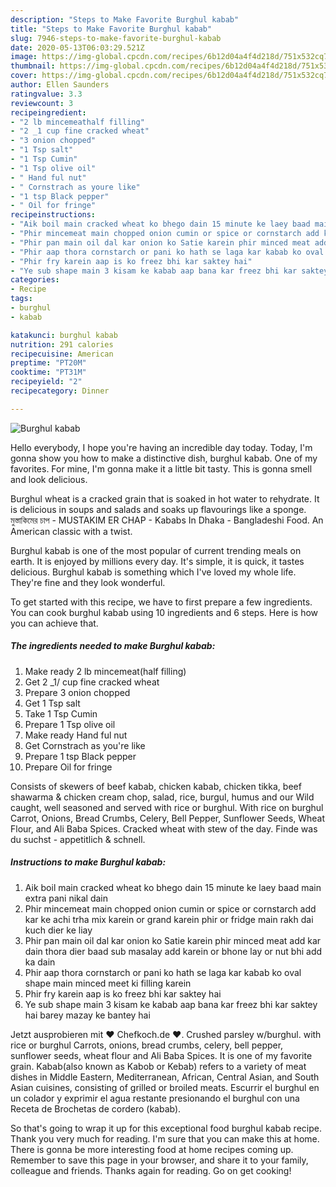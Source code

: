 ```yaml
---
description: "Steps to Make Favorite Burghul kabab"
title: "Steps to Make Favorite Burghul kabab"
slug: 7946-steps-to-make-favorite-burghul-kabab
date: 2020-05-13T06:03:29.521Z
image: https://img-global.cpcdn.com/recipes/6b12d04a4f4d218d/751x532cq70/burghul-kabab-recipe-main-photo.jpg
thumbnail: https://img-global.cpcdn.com/recipes/6b12d04a4f4d218d/751x532cq70/burghul-kabab-recipe-main-photo.jpg
cover: https://img-global.cpcdn.com/recipes/6b12d04a4f4d218d/751x532cq70/burghul-kabab-recipe-main-photo.jpg
author: Ellen Saunders
ratingvalue: 3.3
reviewcount: 3
recipeingredient:
- "2 lb mincemeathalf filling"
- "2 _1 cup fine cracked wheat"
- "3 onion chopped"
- "1 Tsp salt"
- "1 Tsp Cumin"
- "1 Tsp olive oil"
- " Hand ful nut"
- " Cornstrach as youre like"
- "1 tsp Black pepper"
- " Oil for fringe"
recipeinstructions:
- "Aik boil main cracked wheat ko bhego dain 15 minute ke laey baad main extra pani nikal dain"
- "Phir mincemeat main chopped onion cumin or spice or cornstarch add kar ke achi trha mix karein or grand karein phir or fridge main rakh dai kuch dier ke liay"
- "Phir pan main oil dal kar onion ko Satie karein phir minced meat add kar dain thora dier baad sub masalay add karein or bhone lay or nut bhi add ka dain"
- "Phir aap thora cornstarch or pani ko hath se laga kar kabab ko oval shape main minced meet ki filling karein"
- "Phir fry karein aap is ko freez bhi kar saktey hai"
- "Ye sub shape main 3 kisam ke kabab aap bana kar freez bhi kar saktey hai barey mazay ke bantey hai"
categories:
- Recipe
tags:
- burghul
- kabab

katakunci: burghul kabab 
nutrition: 291 calories
recipecuisine: American
preptime: "PT20M"
cooktime: "PT31M"
recipeyield: "2"
recipecategory: Dinner

---
```



![Burghul kabab](https://img-global.cpcdn.com/recipes/6b12d04a4f4d218d/751x532cq70/burghul-kabab-recipe-main-photo.jpg)

Hello everybody, I hope you're having an incredible day today. Today, I'm gonna show you how to make a distinctive dish, burghul kabab. One of my favorites. For mine, I'm gonna make it a little bit tasty. This is gonna smell and look delicious.

Burghul wheat is a cracked grain that is soaked in hot water to rehydrate. It is delicious in soups and salads and soaks up flavourings like a sponge. মুস্তাকিমের চাপ - MUSTAKIM ER CHAP - Kababs In Dhaka - Bangladeshi Food. An American classic with a twist.

Burghul kabab is one of the most popular of current trending meals on earth. It is enjoyed by millions every day. It's simple, it is quick, it tastes delicious. Burghul kabab is something which I've loved my whole life. They're fine and they look wonderful.


To get started with this recipe, we have to first prepare a few ingredients. You can cook burghul kabab using 10 ingredients and 6 steps. Here is how you can achieve that.

<!--inarticleads1-->

##### The ingredients needed to make Burghul kabab:

1. Make ready 2 lb mincemeat(half filling)
1. Get 2 _1/ cup fine cracked wheat
1. Prepare 3 onion chopped
1. Get 1 Tsp salt
1. Take 1 Tsp Cumin
1. Prepare 1 Tsp olive oil
1. Make ready  Hand ful nut
1. Get  Cornstrach as you&#39;re like
1. Prepare 1 tsp Black pepper
1. Prepare  Oil for fringe


Consists of skewers of beef kabab, chicken kabab, chicken tikka, beef shawarma &amp; chicken cream chop, salad, rice, burgul, humus and our Wild caught, well seasoned and served with rice or burghul. With rice on burghul Carrot, Onions, Bread Crumbs, Celery, Bell Pepper, Sunflower Seeds, Wheat Flour, and Ali Baba Spices. Cracked wheat with stew of the day. Finde was du suchst - appetitlich &amp; schnell. 

<!--inarticleads2-->

##### Instructions to make Burghul kabab:

1. Aik boil main cracked wheat ko bhego dain 15 minute ke laey baad main extra pani nikal dain
1. Phir mincemeat main chopped onion cumin or spice or cornstarch add kar ke achi trha mix karein or grand karein phir or fridge main rakh dai kuch dier ke liay
1. Phir pan main oil dal kar onion ko Satie karein phir minced meat add kar dain thora dier baad sub masalay add karein or bhone lay or nut bhi add ka dain
1. Phir aap thora cornstarch or pani ko hath se laga kar kabab ko oval shape main minced meet ki filling karein
1. Phir fry karein aap is ko freez bhi kar saktey hai
1. Ye sub shape main 3 kisam ke kabab aap bana kar freez bhi kar saktey hai barey mazay ke bantey hai


Jetzt ausprobieren mit ♥ Chefkoch.de ♥. Crushed parsley w/burghul. with rice or burghul Carrots, onions, bread crumbs, celery, bell pepper, sunflower seeds, wheat flour and Ali Baba Spices. It is one of my favorite grain. Kabab(also known as Kabob or Kebab) refers to a variety of meat dishes in Middle Eastern, Mediterranean, African, Central Asian, and South Asian cuisines, consisting of grilled or broiled meats. Escurrir el burghul en un colador y exprimir el agua restante presionando el burghul con una Receta de Brochetas de cordero (kabab). 

So that's going to wrap it up for this exceptional food burghul kabab recipe. Thank you very much for reading. I'm sure that you can make this at home. There is gonna be more interesting food at home recipes coming up. Remember to save this page in your browser, and share it to your family, colleague and friends. Thanks again for reading. Go on get cooking!
